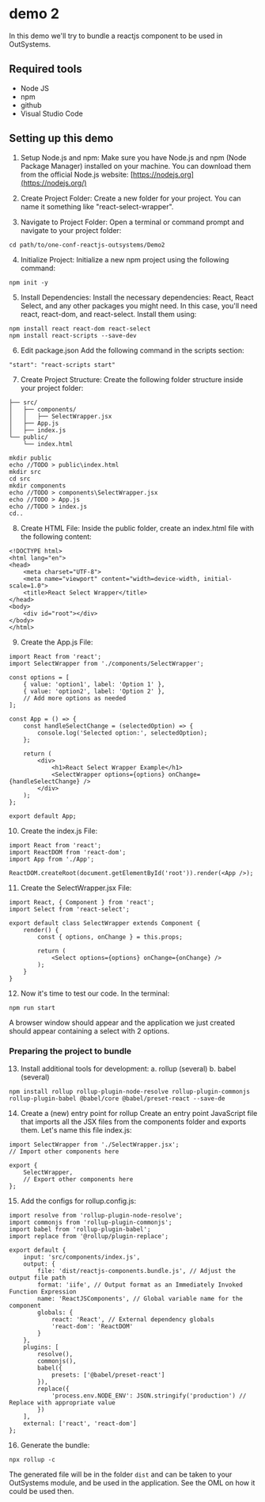 # demo 2
In this demo we'll try to bundle a reactjs component to be used in OutSystems.

## Required tools
- Node JS
- npm
- github
- Visual Studio Code

## Setting up this demo

1. Setup Node.js and npm:
Make sure you have Node.js and npm (Node Package Manager) installed on your machine. You can download them from the official Node.js website: [https://nodejs.org](https://nodejs.org/)

2. Create Project Folder:
Create a new folder for your project. You can name it something like "react-select-wrapper".

3. Navigate to Project Folder:
Open a terminal or command prompt and navigate to your project folder:
```
cd path/to/one-conf-reactjs-outsystems/Demo2
```

4. Initialize Project:
Initialize a new npm project using the following command:
```
npm init -y
```

5. Install Dependencies:
Install the necessary dependencies: React, React Select, and any other packages you might need. In this case, you'll need react, react-dom, and react-select. Install them using:
```
npm install react react-dom react-select
npm install react-scripts --save-dev
```
6. Edit package.json
Add the following command in the scripts section:
```
"start": "react-scripts start"
```

7. Create Project Structure:
Create the following folder structure inside your project folder:
```
├── src/
│   ├── components/
│   │   ├── SelectWrapper.jsx
│   ├── App.js
│   ├── index.js
└── public/
    └── index.html
```

```
mkdir public  
echo //TODO > public\index.html
mkdir src                 
cd src          
mkdir components
echo //TODO > components\SelectWrapper.jsx
echo //TODO > App.js                            
echo //TODO > index.js
cd..
```

8. Create HTML File:
Inside the public folder, create an index.html file with the following content:
```
<!DOCTYPE html>
<html lang="en">
<head>
    <meta charset="UTF-8">
    <meta name="viewport" content="width=device-width, initial-scale=1.0">
    <title>React Select Wrapper</title>
</head>
<body>
    <div id="root"></div>
</body>
</html>
```

9. Create the App.js File:
```
import React from 'react';
import SelectWrapper from './components/SelectWrapper';

const options = [
    { value: 'option1', label: 'Option 1' },
    { value: 'option2', label: 'Option 2' },
    // Add more options as needed
];

const App = () => {
    const handleSelectChange = (selectedOption) => {
        console.log('Selected option:', selectedOption);
    };

    return (
        <div>
            <h1>React Select Wrapper Example</h1>
            <SelectWrapper options={options} onChange={handleSelectChange} />
        </div>
    );
};

export default App;
```

10. Create the index.js File:
```
import React from 'react';
import ReactDOM from 'react-dom';
import App from './App';

ReactDOM.createRoot(document.getElementById('root')).render(<App />);
```

11. Create the SelectWrapper.jsx File:
```
import React, { Component } from 'react';
import Select from 'react-select';

export default class SelectWrapper extends Component {
    render() {
        const { options, onChange } = this.props;

        return (
            <Select options={options} onChange={onChange} />
        );
    }
}
```

12. Now it's time to test our code. In the terminal:
```
npm run start
```
A browser window should appear and the application we just created should appear containing a select with 2 options.

### Preparing the project to bundle
13. Install additional tools for development:
   a. rollup (several)
   b. babel (several)
```
npm install rollup rollup-plugin-node-resolve rollup-plugin-commonjs rollup-plugin-babel @babel/core @babel/preset-react --save-de
```

14. Create a (new) entry point for rollup
Create an entry point JavaScript file that imports all the JSX files from the components folder and exports them. Let's name this file index.js:
```
import SelectWrapper from './SelectWrapper.jsx';
// Import other components here

export {
    SelectWrapper,
    // Export other components here
};

```

15. Add the configs for rollup.config.js:
```
import resolve from 'rollup-plugin-node-resolve';
import commonjs from 'rollup-plugin-commonjs';
import babel from 'rollup-plugin-babel';
import replace from '@rollup/plugin-replace';

export default {
    input: 'src/components/index.js',
    output: {
        file: 'dist/reactjs-components.bundle.js', // Adjust the output file path
        format: 'iife', // Output format as an Immediately Invoked Function Expression
        name: 'ReactJSComponents', // Global variable name for the component
        globals: {
            react: 'React', // External dependency globals
            'react-dom': 'ReactDOM'
        }
    },
    plugins: [
        resolve(),
        commonjs(),
        babel({
            presets: ['@babel/preset-react']
        }),
        replace({
            'process.env.NODE_ENV': JSON.stringify('production') // Replace with appropriate value
        })
    ],
    external: ['react', 'react-dom']
};
```

16. Generate the bundle:
```
npx rollup -c
```
The generated file will be in the folder `dist` and can be taken to your OutSystems module, and be used in the application.
See the OML on how it could be used then. 
